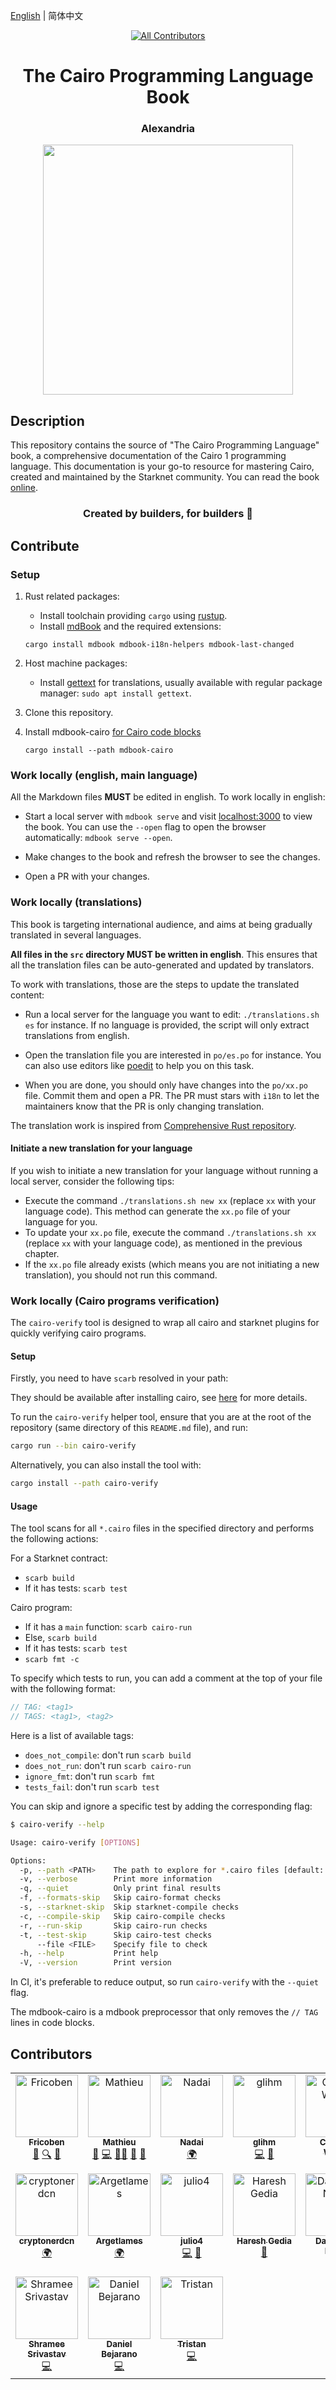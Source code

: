 [English](README.md) | 简体中文

<div align="center">
<!-- Remember: Keep a span between the HTML tag and the markdown tag.  -->

  <!-- ALL-CONTRIBUTORS-BADGE:START - Do not remove or modify this section -->
[![All Contributors](https://img.shields.io/badge/all_contributors-17-orange.svg?style=flat-square)](#contributors)
<!-- ALL-CONTRIBUTORS-BADGE:END -->

  <h1>The Cairo Programming Language Book</h1>
  <h3> Alexandria </h3>
  <img src="assets/alexandria.jpg" height="400" width="400">
</div>

## Description

This repository contains the source of "The Cairo Programming Language" book, a comprehensive documentation of the Cairo 1 programming language. This documentation is your go-to resource for mastering Cairo, created and maintained by the Starknet community. You can read the book [online](https://book.cairo-lang.org/).

<div align="center">
  <h3> Created by builders, for builders 📜</h3>
</div>

## Contribute

### Setup

1. Rust related packages:
   - Install toolchain providing `cargo` using [rustup](https://rustup.rs/).
   - Install [mdBook](https://rust-lang.github.io/mdBook/guide/installation.html) and the required extensions:
   ```
   cargo install mdbook mdbook-i18n-helpers mdbook-last-changed
   ```
2. Host machine packages:

   - Install [gettext](https://www.gnu.org/software/gettext/) for translations, usually available with regular package manager:
     `sudo apt install gettext`.

3. Clone this repository.

4. Install mdbook-cairo [for Cairo code blocks](#work-locally-cairo-programs-verification)
   ```
   cargo install --path mdbook-cairo
   ```

### Work locally (english, main language)

All the Markdown files **MUST** be edited in english. To work locally in english:

- Start a local server with `mdbook serve` and visit [localhost:3000](http://localhost:3000) to view the book.
  You can use the `--open` flag to open the browser automatically: `mdbook serve --open`.

- Make changes to the book and refresh the browser to see the changes.

- Open a PR with your changes.

### Work locally (translations)

This book is targeting international audience, and aims at being gradually translated in several languages.

**All files in the `src` directory MUST be written in english**. This ensures that all the translation files can be
auto-generated and updated by translators.

To work with translations, those are the steps to update the translated content:

- Run a local server for the language you want to edit: `./translations.sh es` for instance. If no language is provided, the script will only extract translations from english.

- Open the translation file you are interested in `po/es.po` for instance. You can also use editors like [poedit](https://poedit.net/) to help you on this task.

- When you are done, you should only have changes into the `po/xx.po` file. Commit them and open a PR.
  The PR must stars with `i18n` to let the maintainers know that the PR is only changing translation.

The translation work is inspired from [Comprehensive Rust repository](https://github.com/google/comprehensive-rust/blob/main/TRANSLATIONS.md).

#### Initiate a new translation for your language

If you wish to initiate a new translation for your language without running a local server, consider the following tips:

- Execute the command `./translations.sh new xx` (replace `xx` with your language code). This method can generate the `xx.po` file of your language for you.
- To update your `xx.po` file, execute the command `./translations.sh xx` (replace `xx` with your language code), as mentioned in the previous chapter.
- If the `xx.po` file already exists (which means you are not initiating a new translation), you should not run this command.

### Work locally (Cairo programs verification)

The `cairo-verify` tool is designed to wrap all cairo and starknet plugins for quickly verifying cairo programs.

#### Setup

Firstly, you need to have `scarb` resolved in your path:

They should be available after installing cairo, see [here](https://cairo-book.github.io/ch01-01-installation.html) for more details.

To run the `cairo-verify` helper tool, ensure that you are at the root of the repository (same directory of this `README.md` file), and run:

```sh
cargo run --bin cairo-verify
```

Alternatively, you can also install the tool with:

```sh
cargo install --path cairo-verify
```

#### Usage

The tool scans for all `*.cairo` files in the specified directory and performs the following actions:

For a Starknet contract:

- `scarb build`
- If it has tests: `scarb test`

Cairo program:

- If it has a `main` function: `scarb cairo-run`
- Else, `scarb build`
- If it has tests: `scarb test`
- `scarb fmt -c`

To specify which tests to run, you can add a comment at the top of your file with the following format:

```rust
// TAG: <tag1>
// TAGS: <tag1>, <tag2>
```

Here is a list of available tags:

- `does_not_compile`: don't run `scarb build`
- `does_not_run`: don't run `scarb cairo-run`
- `ignore_fmt`: don't run `scarb fmt`
- `tests_fail`: don't run `scarb test`

You can skip and ignore a specific test by adding the corresponding flag:

```sh
$ cairo-verify --help

Usage: cairo-verify [OPTIONS]

Options:
  -p, --path <PATH>    The path to explore for *.cairo files [default: ./listings]
  -v, --verbose        Print more information
  -q, --quiet          Only print final results
  -f, --formats-skip   Skip cairo-format checks
  -s, --starknet-skip  Skip starknet-compile checks
  -c, --compile-skip   Skip cairo-compile checks
  -r, --run-skip       Skip cairo-run checks
  -t, --test-skip      Skip cairo-test checks
      --file <FILE>    Specify file to check
  -h, --help           Print help
  -V, --version        Print version
```

In CI, it's preferable to reduce output, so run `cairo-verify` with the `--quiet` flag.

The mdbook-cairo is a mdbook preprocessor that only removes the `// TAG` lines in code blocks.

## Contributors

<!-- ALL-CONTRIBUTORS-LIST:START - Do not remove or modify this section -->
<!-- prettier-ignore-start -->
<!-- markdownlint-disable -->
<table>
  <tbody>
    <tr>
      <td align="center" valign="top" width="14.28%"><a href="https://www.starknet.id/"><img src="https://avatars.githubusercontent.com/u/78437165?v=4?s=100" width="100px;" alt="Fricoben"/><br /><sub><b>Fricoben</b></sub></a><br /><a href="#ideas-fricoben" title="Ideas, Planning, & Feedback">🤔</a> <a href="#fundingFinding-fricoben" title="Funding Finding">🔍</a> <a href="#projectManagement-fricoben" title="Project Management">📆</a></td>
      <td align="center" valign="top" width="14.28%"><a href="https://github.com/enitrat"><img src="https://avatars.githubusercontent.com/u/60658558?v=4?s=100" width="100px;" alt="Mathieu"/><br /><sub><b>Mathieu</b></sub></a><br /><a href="#ideas-enitrat" title="Ideas, Planning, & Feedback">🤔</a> <a href="https://github.com/cairo-book/cairo-book.github.io/commits?author=enitrat" title="Code">💻</a> <a href="#mentoring-enitrat" title="Mentoring">🧑‍🏫</a> <a href="https://github.com/cairo-book/cairo-book.github.io/pulls?q=is%3Apr+reviewed-by%3Aenitrat" title="Reviewed Pull Requests">👀</a> <a href="#projectManagement-enitrat" title="Project Management">📆</a></td>
      <td align="center" valign="top" width="14.28%"><a href="https://github.com/Nadai2010"><img src="https://avatars.githubusercontent.com/u/112663528?v=4?s=100" width="100px;" alt="Nadai"/><br /><sub><b>Nadai</b></sub></a><br /><a href="#translation-Nadai2010" title="Translation">🌍</a></td>
      <td align="center" valign="top" width="14.28%"><a href="https://github.com/glihm"><img src="https://avatars.githubusercontent.com/u/7962849?v=4?s=100" width="100px;" alt="glihm"/><br /><sub><b>glihm</b></sub></a><br /><a href="https://github.com/cairo-book/cairo-book.github.io/commits?author=glihm" title="Code">💻</a> <a href="#tool-glihm" title="Tools">🔧</a></td>
      <td align="center" valign="top" width="14.28%"><a href="https://www.linkedin.com/in/clementwalter/"><img src="https://avatars.githubusercontent.com/u/18620296?v=4?s=100" width="100px;" alt="Clément Walter"/><br /><sub><b>Clément Walter</b></sub></a><br /><a href="https://github.com/cairo-book/cairo-book.github.io/pulls?q=is%3Apr+reviewed-by%3AClementWalter" title="Reviewed Pull Requests">👀</a></td>
      <td align="center" valign="top" width="14.28%"><a href="https://github.com/makluganteng"><img src="https://avatars.githubusercontent.com/u/74396818?v=4?s=100" width="100px;" alt="V.O.T"/><br /><sub><b>V.O.T</b></sub></a><br /><a href="https://github.com/cairo-book/cairo-book.github.io/commits?author=makluganteng" title="Code">💻</a></td>
      <td align="center" valign="top" width="14.28%"><a href="https://github.com/rkdud007"><img src="https://avatars.githubusercontent.com/u/76558220?v=4?s=100" width="100px;" alt="Pia"/><br /><sub><b>Pia</b></sub></a><br /><a href="https://github.com/cairo-book/cairo-book.github.io/commits?author=rkdud007" title="Code">💻</a> <a href="#blog-rkdud007" title="Blogposts">📝</a></td>
    </tr>
    <tr>
      <td align="center" valign="top" width="14.28%"><a href="https://github.com/cryptonerdcn"><img src="https://avatars.githubusercontent.com/u/97042744?v=4?s=100" width="100px;" alt="cryptonerdcn"/><br /><sub><b>cryptonerdcn</b></sub></a><br /><a href="#translation-cryptonerdcn" title="Translation">🌍</a></td>
      <td align="center" valign="top" width="14.28%"><a href="https://github.com/MathiasTELITSINE"><img src="https://avatars.githubusercontent.com/u/95372106?v=4?s=100" width="100px;" alt="Argetlames"/><br /><sub><b>Argetlames</b></sub></a><br /><a href="#translation-MathiasTELITSINE" title="Translation">🌍</a></td>
      <td align="center" valign="top" width="14.28%"><a href="http://julio4.com"><img src="https://avatars.githubusercontent.com/u/30329843?v=4?s=100" width="100px;" alt="julio4"/><br /><sub><b>julio4</b></sub></a><br /><a href="https://github.com/cairo-book/cairo-book.github.io/commits?author=julio4" title="Code">💻</a> <a href="#tool-julio4" title="Tools">🔧</a></td>
      <td align="center" valign="top" width="14.28%"><a href="https://github.com/hgedia"><img src="https://avatars.githubusercontent.com/u/32969555?v=4?s=100" width="100px;" alt="Haresh Gedia"/><br /><sub><b>Haresh Gedia</b></sub></a><br /><a href="https://github.com/cairo-book/cairo-book.github.io/commits?author=hgedia" title="Documentation">📖</a></td>
      <td align="center" valign="top" width="14.28%"><a href="http://0xdarlington.disha.page"><img src="https://avatars.githubusercontent.com/u/75126961?v=4?s=100" width="100px;" alt="Darlington Nnam"/><br /><sub><b>Darlington Nnam</b></sub></a><br /><a href="https://github.com/cairo-book/cairo-book.github.io/commits?author=Darlington02" title="Code">💻</a></td>
      <td align="center" valign="top" width="14.28%"><a href="https://github.com/tiagofneto"><img src="https://avatars.githubusercontent.com/u/46165861?v=4?s=100" width="100px;" alt="Tiago Neto"/><br /><sub><b>Tiago Neto</b></sub></a><br /><a href="https://github.com/cairo-book/cairo-book.github.io/pulls?q=is%3Apr+reviewed-by%3Atiagofneto" title="Reviewed Pull Requests">👀</a></td>
      <td align="center" valign="top" width="14.28%"><a href="https://github.com/omahs"><img src="https://avatars.githubusercontent.com/u/73983677?v=4?s=100" width="100px;" alt="omahs"/><br /><sub><b>omahs</b></sub></a><br /><a href="https://github.com/cairo-book/cairo-book.github.io/commits?author=omahs" title="Code">💻</a></td>
    </tr>
    <tr>
      <td align="center" valign="top" width="14.28%"><a href="http://shramee.me"><img src="https://avatars.githubusercontent.com/u/11048263?v=4?s=100" width="100px;" alt="Shramee Srivastav"/><br /><sub><b>Shramee Srivastav</b></sub></a><br /><a href="https://github.com/cairo-book/cairo-book.github.io/commits?author=shramee" title="Code">💻</a></td>
      <td align="center" valign="top" width="14.28%"><a href="https://github.com/dbejarano820"><img src="https://avatars.githubusercontent.com/u/58019353?v=4?s=100" width="100px;" alt="Daniel Bejarano"/><br /><sub><b>Daniel Bejarano</b></sub></a><br /><a href="https://github.com/cairo-book/cairo-book.github.io/commits?author=dbejarano820" title="Code">💻</a></td>
      <td align="center" valign="top" width="14.28%"><a href="https://github.com/TAdev0"><img src="https://avatars.githubusercontent.com/u/122918260?v=4?s=100" width="100px;" alt="Tristan"/><br /><sub><b>Tristan</b></sub></a><br /><a href="https://github.com/cairo-book/cairo-book.github.io/commits?author=TAdev0" title="Code">💻</a></td>
    </tr>
  </tbody>
</table>

<!-- markdownlint-restore -->
<!-- prettier-ignore-end -->

<!-- ALL-CONTRIBUTORS-LIST:END -->
<!-- prettier-ignore-start -->
<!-- markdownlint-disable -->

<!-- markdownlint-restore -->
<!-- prettier-ignore-end -->

<!-- ALL-CONTRIBUTORS-LIST:END -->
